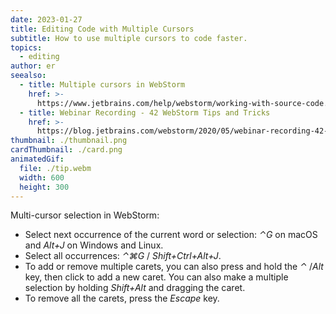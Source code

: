 ```yaml
---
date: 2023-01-27
title: Editing Code with Multiple Cursors
subtitle: How to use multiple cursors to code faster.
topics:
  - editing
author: er
seealso:
  - title: Multiple cursors in WebStorm
    href: >-
      https://www.jetbrains.com/help/webstorm/working-with-source-code.html#multiple_cursor
  - title: Webinar Recording - 42 WebStorm Tips and Tricks
    href: >-
      https://blog.jetbrains.com/webstorm/2020/05/webinar-recording-42-webstorm-tips-and-tricks/
thumbnail: ./thumbnail.png
cardThumbnail: ./card.png
animatedGif:
  file: ./tip.webm
  width: 600
  height: 300
---
```

Multi-cursor selection in WebStorm:
- Select next occurrence of the current word or selection: _⌃G_ on macOS and _Alt+J_ on Windows and Linux.
- Select all occurrences: _⌃⌘G_ / _Shift+Ctrl+Alt+J_.
- To add or remove multiple carets, you can also press and hold the _⌃_ /_Alt_ key, then click to add a new caret. You can also make a multiple selection by holding _Shift+Alt_ and dragging the caret.
- To remove all the carets, press the _Escape_ key.
